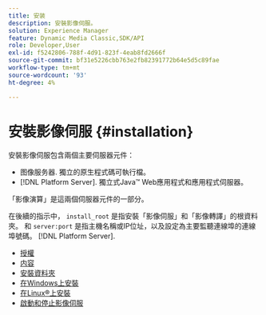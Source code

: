 ```yaml
---
title: 安装
description: 安裝影像伺服。
solution: Experience Manager
feature: Dynamic Media Classic,SDK/API
role: Developer,User
exl-id: f5242806-788f-4d91-823f-4eab8fd2666f
source-git-commit: bf31e5226cbb763e2fb82391772b64e5d5c89fae
workflow-type: tm+mt
source-wordcount: '93'
ht-degree: 4%

---
```


# 安裝影像伺服 {#installation}

安裝影像伺服包含兩個主要伺服器元件：

* 图像服务器. 獨立的原生程式碼可執行檔。
* [!DNL Platform Server]. 獨立式Java™ Web應用程式和應用程式伺服器。

「影像演算」是這兩個伺服器元件的一部分。

在後續的指示中， `install_root` 是指安裝「影像伺服」和「影像轉譯」的根資料夾。 和 `server:port` 是指主機名稱或IP位址，以及設定為主要監聽連線埠的連線埠號碼。 [!DNL Platform Server].

* [授權](c-licensing.md)
* [内容](c-contents.md)
* [安裝資料夾](c-install-folder.md)
* [在Windows上安裝](t-installing-on-windows/t-installing-on-windows.md)
* [在Linux®上安裝](c-installing-linux/c-installing-linux.md)
* [啟動和停止影像伺服](t-starting-and-stopping/t-starting-and-stopping.md)
